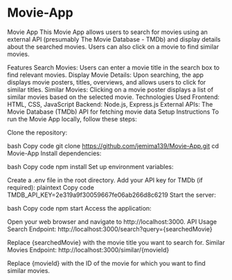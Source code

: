 # Movie-App
Movie App
This Movie App allows users to search for movies using an external API (presumably The Movie Database - TMDb) and display details about the searched movies. Users can also click on a movie to find similar movies.

Features
Search Movies: Users can enter a movie title in the search box to find relevant movies.
Display Movie Details: Upon searching, the app displays movie posters, titles, overviews, and allows users to click for similar titles.
Similar Movies: Clicking on a movie poster displays a list of similar movies based on the selected movie.
Technologies Used
Frontend: HTML, CSS, JavaScript
Backend: Node.js, Express.js
External APIs: The Movie Database (TMDb) API for fetching movie data
Setup Instructions
To run the Movie App locally, follow these steps:

Clone the repository:

bash
Copy code
git clone https://github.com/jemima139/Movie-App.git
cd Movie-App
Install dependencies:

bash
Copy code
npm install
Set up environment variables:

Create a .env file in the root directory.
Add your API key for TMDb (if required):
plaintext
Copy code
TMDB_API_KEY=2e319a9f30059667fe06ab266d8c6219
Start the server:

bash
Copy code
npm start
Access the application:

Open your web browser and navigate to http://localhost:3000.
API Usage
Search Endpoint: http://localhost:3000/search?query={searchedMovie}

Replace {searchedMovie} with the movie title you want to search for.
Similar Movies Endpoint: http://localhost:3000/similar/{movieId}

Replace {movieId} with the ID of the movie for which you want to find similar movies.
